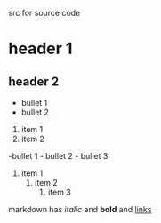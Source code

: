 src for source code

# header 1

## header 2

- bullet 1
- bullet 2

1. item 1
1. item 2

-bullet 1
    - bullet 2
        - bullet 3

1. item 1
    1. item 2
         1. item 3

markdown has *italic* and **bold** and [links](https://help.github.com/articles/markdown-basics/)
